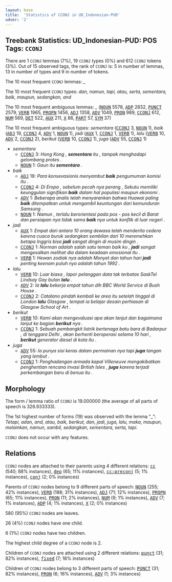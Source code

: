 ```yaml
---
layout: base
title:  'Statistics of CCONJ in UD_Indonesian-PUD'
udver: '2'
---
```


## Treebank Statistics: UD_Indonesian-PUD: POS Tags: `CCONJ`

There are 1 `CCONJ` lemmas (7%), 19 `CCONJ` types (0%) and 612 `CCONJ` tokens (3%).
Out of 15 observed tags, the rank of `CCONJ` is: 5 in number of lemmas, 13 in number of types and 9 in number of tokens.

The 10 most frequent `CCONJ` lemmas: <em>_</em>

The 10 most frequent `CCONJ` types:  <em>dan, namun, tapi, atau, serta, sementara, baik, maupun, sedangkan, and</em>

The 10 most frequent ambiguous lemmas: <em>_</em> (<tt><a href="id_pud-pos-NOUN.html">NOUN</a></tt> 5578, <tt><a href="id_pud-pos-ADP.html">ADP</a></tt> 2832, <tt><a href="id_pud-pos-PUNCT.html">PUNCT</a></tt> 2579, <tt><a href="id_pud-pos-VERB.html">VERB</a></tt> 1965, <tt><a href="id_pud-pos-PROPN.html">PROPN</a></tt> 1456, <tt><a href="id_pud-pos-ADJ.html">ADJ</a></tt> 1358, <tt><a href="id_pud-pos-ADV.html">ADV</a></tt> 1049, <tt><a href="id_pud-pos-PRON.html">PRON</a></tt> 989, <tt><a href="id_pud-pos-CCONJ.html">CCONJ</a></tt> 612, <tt><a href="id_pud-pos-NUM.html">NUM</a></tt> 569, <tt><a href="id_pud-pos-DET.html">DET</a></tt> 522, <tt><a href="id_pud-pos-AUX.html">AUX</a></tt> 211, <tt><a href="id_pud-pos-X.html">X</a></tt> 86, <tt><a href="id_pud-pos-PART.html">PART</a></tt> 57, <tt><a href="id_pud-pos-SYM.html">SYM</a></tt> 37)

The 10 most frequent ambiguous types:  <em>sementara</em> (<tt><a href="id_pud-pos-CCONJ.html">CCONJ</a></tt> 3, <tt><a href="id_pud-pos-NOUN.html">NOUN</a></tt> 1), <em>baik</em> (<tt><a href="id_pud-pos-ADJ.html">ADJ</a></tt> 19, <tt><a href="id_pud-pos-CCONJ.html">CCONJ</a></tt> 4, <tt><a href="id_pud-pos-ADV.html">ADV</a></tt> 1, <tt><a href="id_pud-pos-NOUN.html">NOUN</a></tt> 1), <em>jadi</em> (<tt><a href="id_pud-pos-AUX.html">AUX</a></tt> 1, <tt><a href="id_pud-pos-CCONJ.html">CCONJ</a></tt> 1, <tt><a href="id_pud-pos-VERB.html">VERB</a></tt> 1), <em>lalu</em> (<tt><a href="id_pud-pos-VERB.html">VERB</a></tt> 10, <tt><a href="id_pud-pos-ADV.html">ADV</a></tt> 2, <tt><a href="id_pud-pos-CCONJ.html">CCONJ</a></tt> 2), <em>berikut</em> (<tt><a href="id_pud-pos-VERB.html">VERB</a></tt> 10, <tt><a href="id_pud-pos-CCONJ.html">CCONJ</a></tt> 1), <em>juga</em> (<tt><a href="id_pud-pos-ADV.html">ADV</a></tt> 55, <tt><a href="id_pud-pos-CCONJ.html">CCONJ</a></tt> 1)


* <em>sementara</em>
  * <tt><a href="id_pud-pos-CCONJ.html">CCONJ</a></tt> 3: <em>Hong Kong , <b>sementara</b> itu , tampak menghadapi gelombang protes .</em>
  * <tt><a href="id_pud-pos-NOUN.html">NOUN</a></tt> 1: <em>Gaun itu <b>sementara</b> .</em>
* <em>baik</em>
  * <tt><a href="id_pud-pos-ADJ.html">ADJ</a></tt> 19: <em>Para konsevasionis menyambut <b>baik</b> pengumuman komisi itu .</em>
  * <tt><a href="id_pud-pos-CCONJ.html">CCONJ</a></tt> 4: <em>Di Eropa , sebelum pecah nya perang , Sekutu memiliki keunggulan signifikan <b>baik</b> dalam hal populasi maupun ekonomi .</em>
  * <tt><a href="id_pud-pos-ADV.html">ADV</a></tt> 1: <em>Beberapa analis telah menyarankan bahwa Huawai paling <b>baik</b> ditempatkan untuk mengambil keuntungan dari kemunduran Samsung .</em>
  * <tt><a href="id_pud-pos-NOUN.html">NOUN</a></tt> 1: <em>Namun , terlalu berorientasi pada pos - pos kecil di Barat dan persiapan nya tidak sama <b>baik</b> nya untuk konflik di luar negeri .</em>
* <em>jadi</em>
  * <tt><a href="id_pud-pos-AUX.html">AUX</a></tt> 1: <em>Empat dari antara 10 orang dewasa telah menderita cedera karena cuaca buruk sedangkan sembilan dari 10 meremehkan betapa Inggris bisa <b>jadi</b> sangat dingin di musim dingin .</em>
  * <tt><a href="id_pud-pos-CCONJ.html">CCONJ</a></tt> 1: <em>Norman adalah salah satu teman baik ku , <b>jadi</b> sangat mengesalkan melihat dia dalam keadaan emosional itu .</em>
  * <tt><a href="id_pud-pos-VERB.html">VERB</a></tt> 1: <em>Hewan zodiak nya adalah Monyet dan tahun hari <b>jadi</b> penting keenam puluh nya adalah tahun 1992 .</em>
* <em>lalu</em>
  * <tt><a href="id_pud-pos-VERB.html">VERB</a></tt> 10: <em>Luar biasa , lapor pelanggan data tak terbatas SaskTel Lindsay Gay bulan <b>lalu</b> .</em>
  * <tt><a href="id_pud-pos-ADV.html">ADV</a></tt> 2: <em>Ia <b>lalu</b> bekerja empat tahun dih BBC World Service di Bush House .</em>
  * <tt><a href="id_pud-pos-CCONJ.html">CCONJ</a></tt> 2: <em>Catalano pindah kembali ke area itu setelah tinggal di London <b>lalu</b> Glasgow , tempat ia belajar desain perhiasan di Glasgow School of Art .</em>
* <em>berikut</em>
  * <tt><a href="id_pud-pos-VERB.html">VERB</a></tt> 10: <em>Kami akan mengevaluasi apa akan lanjut dan bagaimana lanjut ke bagian <b>berikut</b> nya .</em>
  * <tt><a href="id_pud-pos-CCONJ.html">CCONJ</a></tt> 1: <em>Sebuah pembangkit listrik bertenaga batu bara di Badarpur , di tenggara Delhi , akan berhenti beroperasi selama 10 hari , <b>berikut</b> generator diesel di kota itu .</em>
* <em>juga</em>
  * <tt><a href="id_pud-pos-ADV.html">ADV</a></tt> 55: <em>Ia punya sisi keras dalam permainan nya tapi <b>juga</b> tangan yang lembut .</em>
  * <tt><a href="id_pud-pos-CCONJ.html">CCONJ</a></tt> 1: <em>Penghadangan armada kapal Villeneuve mengakibatkan penghentian rencana invasi British Isles , <b>juga</b> karena terjadi perkembangan baru di benua itu .</em>

## Morphology

The form / lemma ratio of `CCONJ` is 19.000000 (the average of all parts of speech is 326.933333).

The 1st highest number of forms (19) was observed with the lemma “_”: <em>Tetapi, adan, and, atau, baik, berikut, dan, jadi, juga, lalu, maka, maupun, melainkan, namun, sambil, sedangkan, sementara, serta, tapi</em>.

`CCONJ` does not occur with any features.


## Relations

`CCONJ` nodes are attached to their parents using 4 different relations: <tt><a href="id_pud-dep-cc.html">cc</a></tt> (540; 88% instances), <tt><a href="id_pud-dep-dep.html">dep</a></tt> (65; 11% instances), <tt><a href="id_pud-dep-cc-preconj.html">cc:preconj</a></tt> (5; 1% instances), <tt><a href="id_pud-dep-conj.html">conj</a></tt> (2; 0% instances)

Parents of `CCONJ` nodes belong to 9 different parts of speech: <tt><a href="id_pud-pos-NOUN.html">NOUN</a></tt> (255; 42% instances), <tt><a href="id_pud-pos-VERB.html">VERB</a></tt> (188; 31% instances), <tt><a href="id_pud-pos-ADJ.html">ADJ</a></tt> (71; 12% instances), <tt><a href="id_pud-pos-PROPN.html">PROPN</a></tt> (65; 11% instances), <tt><a href="id_pud-pos-PRON.html">PRON</a></tt> (11; 2% instances), <tt><a href="id_pud-pos-NUM.html">NUM</a></tt> (9; 1% instances), <tt><a href="id_pud-pos-ADV.html">ADV</a></tt> (7; 1% instances), <tt><a href="id_pud-pos-ADP.html">ADP</a></tt> (4; 1% instances), <tt><a href="id_pud-pos-X.html">X</a></tt> (2; 0% instances)

580 (95%) `CCONJ` nodes are leaves.

26 (4%) `CCONJ` nodes have one child.

6 (1%) `CCONJ` nodes have two children.

The highest child degree of a `CCONJ` node is 2.

Children of `CCONJ` nodes are attached using 2 different relations: <tt><a href="id_pud-dep-punct.html">punct</a></tt> (31; 82% instances), <tt><a href="id_pud-dep-fixed.html">fixed</a></tt> (7; 18% instances)

Children of `CCONJ` nodes belong to 3 different parts of speech: <tt><a href="id_pud-pos-PUNCT.html">PUNCT</a></tt> (31; 82% instances), <tt><a href="id_pud-pos-PRON.html">PRON</a></tt> (6; 16% instances), <tt><a href="id_pud-pos-ADV.html">ADV</a></tt> (1; 3% instances)

